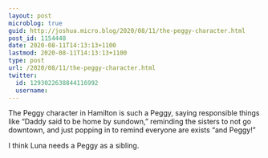 ```yaml
---
layout: post
microblog: true
guid: http://joshua.micro.blog/2020/08/11/the-peggy-character.html
post_id: 1154448
date: 2020-08-11T14:13:13+1100
lastmod: 2020-08-11T14:13:13+1100
type: post
url: /2020/08/11/the-peggy-character.html
twitter:
  id: 1293022638844116992
  username: 
---
```

The Peggy character in Hamilton is such a Peggy, saying responsible things like “Daddy said to be home by sundown,” reminding the sisters to not go downtown, and just popping in to remind everyone are exists “and Peggy!”

I think Luna needs a Peggy as a sibling.
